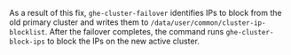 As a result of this fix, `ghe-cluster-failover` identifies IPs to block from the old primary cluster and writes them to `/data/user/common/cluster-ip-blocklist`. After the failover completes, the command runs `ghe-cluster-block-ips` to block the IPs on the new active cluster.
